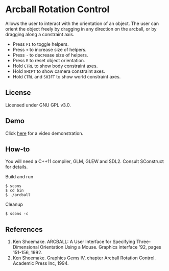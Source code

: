 Arcball Rotation Control
========================
Allows the user to interact with the orientation of an object. The user can
orient the object freely by dragging in any direction on the arcball, or by
dragging along a constraint axis.

+ Press `F1` to toggle helpers.
+ Press `+` to increase size of helpers.
+ Press `-` to decrease size of helpers.
+ Press `R` to reset object orientation.
+ Hold `CTRL` to show body constraint axes.
+ Hold `SHIFT` to show camera constraint axes.
+ Hold `CTRL` and `SHIFT` to show world constraint axes.

License
-------
Licensed under GNU GPL v3.0.

Demo
----
Click [here](https://raw.githubusercontent.com/mharrys/arcball/master/demo.webm) for a video demonstration.

How-to
------
You will need a C++11 compiler, GLM, GLEW and SDL2. Consult SConstruct for
details.

Build and run

    $ scons
    $ cd bin
    $ ./arcball

Cleanup

    $ scons -c

References
----------
1. Ken Shoemake. ARCBALL: A User Interface for Specifying Three-Dimensional Orientation Using a Mouse. Graphics interface '92, pages 151-156, 1992.
2. Ken Shoemake. Graphics Gems IV, chapter Arcball Rotation Control. Academic Press Inc, 1994.

